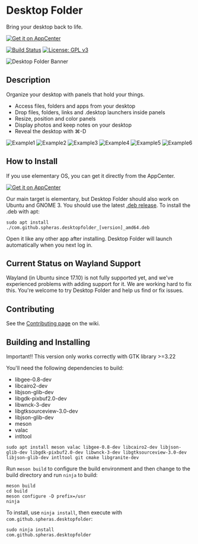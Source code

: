 # Desktop Folder
Bring your desktop back to life.

[![Get it on AppCenter](https://appcenter.elementary.io/badge.svg)](https://appcenter.elementary.io/com.github.spheras.desktopfolder)

[![Build Status](https://travis-ci.org/spheras/desktopfolder.svg?branch=master)](https://travis-ci.org/spheras/desktopfolder)
[![License: GPL v3](https://img.shields.io/badge/License-GPL%20v3-blue.svg)](http://www.gnu.org/licenses/gpl-3.0)

![Desktop Folder Banner](https://raw.githubusercontent.com/spheras/desktopfolder/master/etc/banner.png)

## Description
Organize your desktop with panels that hold your things.
- Access files, folders and apps from your desktop
- Drop files, folders, links and .desktop launchers inside panels
- Resize, position and color panels
- Display photos and keep notes on your desktop
- Reveal the desktop with ⌘-D

![Example1](https://raw.githubusercontent.com/spheras/desktopfolder/master/etc/test-color.gif)
![Example2](https://raw.githubusercontent.com/spheras/desktopfolder/master/etc/test-grid.gif)
![Example3](https://raw.githubusercontent.com/spheras/desktopfolder/master/etc/test-item.gif)
![Example4](https://raw.githubusercontent.com/spheras/desktopfolder/master/etc/test-link.gif)
![Example5](https://raw.githubusercontent.com/spheras/desktopfolder/master/etc/test-note.gif)
![Example6](https://raw.githubusercontent.com/spheras/desktopfolder/master/etc/test-photo.gif)

## How to Install
If you use elementary OS, you can get it directly from the AppCenter.

[![Get it on AppCenter](https://appcenter.elementary.io/badge.svg)](https://appcenter.elementary.io/com.github.spheras.desktopfolder)

Our main target is elementary, but Desktop Folder should also work on Ubuntu and GNOME 3. You should use the latest [.deb release](https://github.com/calamityjoe87/desktopfolder/releases). To install the .deb with apt:

`sudo apt install ./com.github.spheras.desktopfolder_[version]_amd64.deb`

Open it like any other app after installing. Desktop Folder will launch automatically when you next log in.

## Current Status on Wayland Support

Wayland (in Ubuntu since 17.10) is not fully supported yet, and we've experienced problems with adding support for it. We are working hard to fix this. You're welcome to try Desktop Folder and help us find or fix issues.

## Contributing

See the [Contributing page](https://github.com/spheras/desktopfolder/wiki/Contributing) on the wiki.

## Building and Installing
Important!! This version only works correctly with GTK library >=3.22

You'll need the following dependencies to build:

* libgee-0.8-dev
* libcairo2-dev
* libjson-glib-dev
* libgdk-pixbuf2.0-dev
* libwnck-3-dev
* libgtksourceview-3.0-dev
* libjson-glib-dev
* meson
* valac
* intltool

`sudo apt install meson valac libgee-0.8-dev libcairo2-dev libjson-glib-dev libgdk-pixbuf2.0-dev libwnck-3-dev libgtksourceview-3.0-dev libjson-glib-dev intltool git cmake libgranite-dev`

Run `meson build` to configure the build environment and then change to the build directory and run `ninja` to build:

    meson build
    cd build
    meson configure -D prefix=/usr
    ninja

To install, use `ninja install`, then execute with `com.github.spheras.desktopfolder`:

    sudo ninja install
    com.github.spheras.desktopfolder
